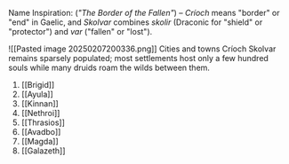 Name Inspiration: (_"The Border of the Fallen"_) – _Críoch_ means "border" or "end" in Gaelic, and _Skolvar_ combines _skolir_ (Draconic for "shield" or "protector") and _var_ ("fallen" or "lost").

![[Pasted image 20250207200336.png]]
Cities and towns
Críoch Skolvar remains sparsely populated; most settlements host only a few hundred souls while many druids roam the wilds between them.
1. [[Brigid]]
2. [[Ayula]]
3. [[Kinnan]]
4. [[Nethroi]]
5. [[Thrasios]]
6. [[Avadbo]]
7. [[Magda]]
8. [[Galazeth]]
